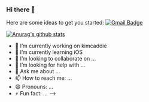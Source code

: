 ### Hi there 👋


Here are some ideas to get you started:
[![Gmail Badge](https://img.shields.io/badge/Gmail-d14836?style=flat-square&logo=Gmail&logoColor=white&link=mailto:rokwon79@gmail.com)](mailto:rokwon79@gmail.com)


[![Anurag's github stats](https://github-readme-stats.vercel.app/api?username=RokwonK)](https://github.com/anuraghazra/github-readme-stats)

- 🔭 I’m currently working on kimcaddie
- 🌱 I’m currently learning iOS
- 👯 I’m looking to collaborate on ...
- 🤔 I’m looking for help with ...
- 💬 Ask me about ...
- 📫 How to reach me: ...
- 😄 Pronouns: ...
- ⚡ Fun fact: ...
-->
